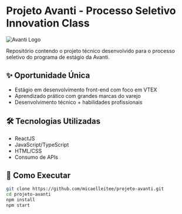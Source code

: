 # Projeto Avanti - Processo Seletivo Innovation Class

![Avanti Logo](https://avatars.githubusercontent.com/u/60235453?s=200&v=4)

Repositório contendo o projeto técnico desenvolvido para o processo seletivo do programa de estágio da Avanti.

## ✨ Oportunidade Única

- Estágio em desenvolvimento front-end com foco em VTEX
- Aprendizado prático com grandes marcas do varejo
- Desenvolvimento técnico + habilidades profissionais

## 🛠 Tecnologias Utilizadas

- ReactJS
- JavaScript/TypeScript
- HTML/CSS
- Consumo de APIs

## 🚀 Como Executar

```bash
git clone https://github.com/micaelleitee/projeto-avanti.git
cd projeto-avanti
npm install
npm start

